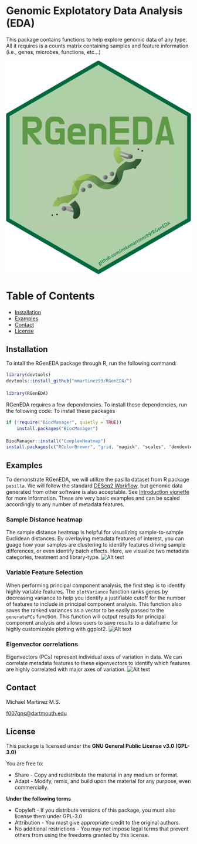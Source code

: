 # Genomic Explotatory Data Analysis (EDA) 
This package contains functions to help explore genomic data of any type. All it requires is a counts matrix containing samples and feature information (i.e., genes, microbes, functions, etc...)

![Alt text](/img/RGenEDA_hex.png)

# Table of Contents
- [Installation](#installation)
- [Examples](#examples)
- [Contact](#contact)
- [License](#license)

## Installation
To intall the RGenEDA package through R, run the following command:

```r
library(devtools)
devtools::install_github("mmartinez99/RGenEDA/")

library(RGenEDA)

```

RGenEDA requires a few dependencies. To install these dependencies, run the following code: 
To install these packages
```r
if (!require("BiocManager", quietly = TRUE))
    install.packages("BiocManager")

BiocManager::install("ComplexHeatmap")
install.packages(c("RColorBrewer", "grid, "magick", "scales", "dendextend", "pheatmap"))
```
## Examples
To demonstrate RGenEDA, we will utilize the pasilla dataset from R package `pasilla`. We will follow the standard [DESeq2 Workflow](https://www.bioconductor.org/packages/release/bioc/vignettes/DESeq2/inst/doc/DESeq2.html), but genomic data generated from other software is also acceptable. See [Introduction vignette](https://github.com/mikemartinez99/RGenEDA/blob/main/vignettes/introduction.Rmd) for more information. These are very basic examples and can be scaled accordingly to any number of metadata features.

### Sample Distance heatmap
The sample distance heatmap is helpful for visualizing sample-to-sample Euclidean distances. By overlaying metadata features of interest, you can guage how your samples are clustering to identify features driving sample differences, or even identify batch effects. Here, we visualize two metadata categories, treatment and library-type. 
![Alt text](img/Sample_Distance_HM.tiff)

### Variable Feature Selection
When performing principal component analysis, the first step is to identify highly variable features. The `plotVariance` function ranks genes by decreasing variance to help you identify a justifiable cutoff for the number of features to include in principal component analysis. This function also saves the ranked variances as a vector to be easily passed to the `generatePCs` function. This function will output results for principal component analysis and allows users to save results to a dataframe for highly customizable plotting with ggplot2.
![Alt text](img/Variable_Features.tiff)

### Eigenvector correlations
Eigenvectors (PCs) represent individual axes of variation in data. We can correlate metadata features to these eigenvectors to identify which features are highly correlated with major axes of variation. 
![Alt text](img/EigenCorrelations.tiff)

## Contact
Michael Martinez M.S.

f007qps@dartmouth.edu

## License
This package is licensed under the **GNU General Public License v3.0 (GPL-3.0)**

You are free to:
- Share - Copy and redistribute the material in any medium or format.
- Adapt - Modify, remix, and build upon the material for any purpose, even commercially.

**Under the following terms**
- Copyleft - If you distribute versions of this package, you must also license them under GPL-3.0
- Attribution - You must give appropriate credit to the original authors.
- No additional restrictions - You may not impose legal terms that prevent others from using the freedoms granted by this license.

